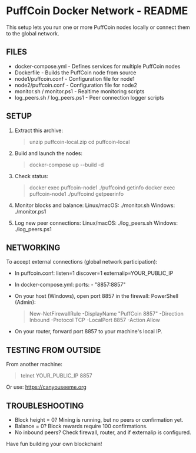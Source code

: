 PuffCoin Docker Network - README
================================

This setup lets you run one or more PuffCoin nodes locally or connect them to the global network.

FILES
-----
- docker-compose.yml        - Defines services for multiple PuffCoin nodes
- Dockerfile                - Builds the PuffCoin node from source
- node1/puffcoin.conf       - Configuration file for node1
- node2/puffcoin.conf       - Configuration file for node2
- monitor.sh / monitor.ps1  - Realtime monitoring scripts
- log_peers.sh / log_peers.ps1 - Peer connection logger scripts

SETUP
-----
1. Extract this archive:
   > unzip puffcoin-local.zip
   > cd puffcoin-local

2. Build and launch the nodes:
   > docker-compose up --build -d

3. Check status:
   > docker exec puffcoin-node1 ./puffcoind getinfo
   > docker exec puffcoin-node1 ./puffcoind getpeerinfo

4. Monitor blocks and balance:
   Linux/macOS: ./monitor.sh
   Windows:     ./monitor.ps1

5. Log new peer connections:
   Linux/macOS: ./log_peers.sh
   Windows:     ./log_peers.ps1

NETWORKING
----------
To accept external connections (global network participation):

- In puffcoin.conf:
    listen=1
    discover=1
    externalip=YOUR_PUBLIC_IP

- In docker-compose.yml:
    ports:
      - "8857:8857"

- On your host (Windows), open port 8857 in the firewall:
    PowerShell (Admin):
    > New-NetFirewallRule -DisplayName "PuffCoin 8857" -Direction Inbound -Protocol TCP -LocalPort 8857 -Action Allow

- On your router, forward port 8857 to your machine's local IP.

TESTING FROM OUTSIDE
--------------------
From another machine:
   > telnet YOUR_PUBLIC_IP 8857

Or use:
   https://canyouseeme.org

TROUBLESHOOTING
---------------
- Block height = 0? Mining is running, but no peers or confirmation yet.
- Balance = 0? Block rewards require 100 confirmations.
- No inbound peers? Check firewall, router, and if externalip is configured.

Have fun building your own blockchain!
